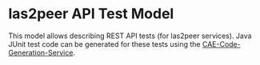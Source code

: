 # las2peer API Test Model

This model allows describing REST API tests (for las2peer services).
Java JUnit test code can be generated for these tests using the [CAE-Code-Generation-Service](https://github.com/rwth-acis/CAE-Code-Generation-Service).
